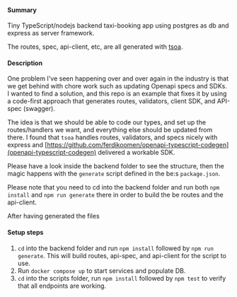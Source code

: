 #### Summary

Tiny TypeScript/nodejs backend taxi-booking app using postgres as db and express as server framework.

The routes, spec, api-client, etc, are all generated with [tsoa](https://github.com/lukeautry/tsoa).

#### Description

One problem I've seen happening over and over again in the industry is that we get behind with chore work such as updating Openapi specs and SDKs. I wanted to find a solution, and this repo is an example that fixes it by using a code-first approach that generates routes, validators, client SDK, and API-spec (swagger).

The idea is that we should be able to code our types, and set up the routes/handlers we want, and everything else should be updated from there. I found that `tsoa` handles routes, validators, and specs nicely with express and [https://github.com/ferdikoomen/openapi-typescript-codegen](openapi-typescript-codegen) delivered a workable SDK.

Please have a look inside the backend folder to see the structure, then the magic happens with the `generate` script defined in the be:s `package.json`.

Please note that you need to cd into the backend folder and run both `npm install` and `npm run generate` there in order to build the be routes and the api-client.

After having generated the files


#### Setup steps

1. `cd` into the backend folder and run `npm install` followed by `npm run generate`. This will build routes, api-spec, and api-client for the script to use.
2. Run `docker compose up` to start services and populate DB.
3. `cd` into the scripts folder, run `npm install` followed by `npm test` to verify that all endpoints are working.
